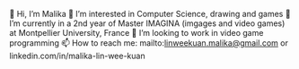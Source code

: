 👋 Hi, I’m Malika
💞️ I’m interested in Computer Science, drawing and games
🌱 I’m currently in a 2nd year of Master IMAGINA (imgages and video games) at Montpellier University, France
👀 I’m looking to work in video game programming 
📫 How to reach me: mailto:linweekuan.malika@gmail.com or linkedin.com/in/malika-lin-wee-kuan
